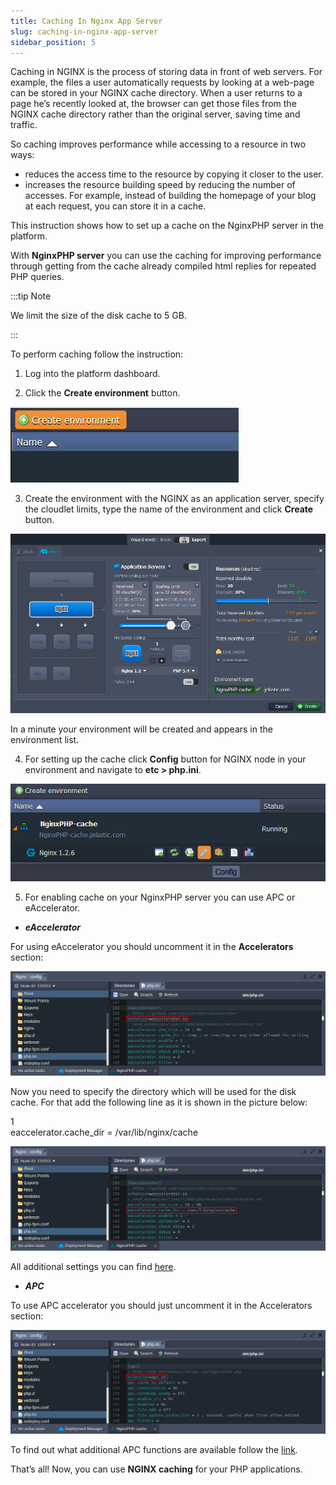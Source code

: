 ```yaml
---
title: Caching In Nginx App Server
slug: caching-in-nginx-app-server
sidebar_position: 5
---
```


<!-- ## Caching in NGINX App Server -->

Caching in NGINX is the process of storing data in front of web servers. For example, the files a user automatically requests by looking at a web-page can be stored in your NGINX cache directory. When a user returns to a page he’s recently looked at, the browser can get those files from the NGINX cache directory rather than the original server, saving time and traffic.

So caching improves performance while accessing to a resource in two ways:

- reduces the access time to the resource by copying it closer to the user.
- increases the resource building speed by reducing the number of accesses. For example, instead of building the homepage of your blog at each request, you can store it in a cache.

This instruction shows how to set up a caсhe on the NginxPHP server in the platform.

With **NginxPHP server** you can use the caching for improving performance through getting from the cache already compiled html replies for repeated PHP queries.

:::tip Note

We limit the size of the disk cache to 5 GB.

:::

To perform caching follow the instruction:

1. Log into the platform dashboard.

2. Click the **Create environment** button.

<div style={{
    display:'flex',
    justifyContent: 'center',
    margin: '0 0 1rem 0'
}}>

![Locale Dropdown](./img/CachinginNGINXAppServer/01-create-environment.png)

</div>

3. Create the environment with the NGINX as an application server, specify the cloudlet limits, type the name of the environment and click **Create** button.

<div style={{
    display:'flex',
    justifyContent: 'center',
    margin: '0 0 1rem 0'
}}>

![Locale Dropdown](./img/CachinginNGINXAppServer/02-environment-wizard.png)

</div>

In a minute your environment will be created and appears in the environment list.

4. For setting up the cache click **Config** button for NGINX node in your environment and navigate to **etc > php.ini**.

<div style={{
    display:'flex',
    justifyContent: 'center',
    margin: '0 0 1rem 0'
}}>

![Locale Dropdown](./img/CachinginNGINXAppServer/03-nginx-php-config.png)

</div>

5. For enabling cache on your NginxPHP server you can use APC or eAccelerator.

- **_eAccelerator_**

For using eAccelerator you should uncomment it in the **Accelerators** section:

<div style={{
    display:'flex',
    justifyContent: 'center',
    margin: '0 0 1rem 0'
}}>

![Locale Dropdown](./img/CachinginNGINXAppServer/04-nginx-php-eaccelerator.png)

</div>

Now you need to specify the directory which will be used for the disk cache. For that add the following line as it is shown in the picture below:

<div style={{
    width: '100%',
    border: '1px solid #eee',
    borderRadius: '7px',
    boxShadow: 'rgba(0, 0, 0, 0.16) 0px 1px 4px',
    overflow: 'hidden',
    margin: '0 0 1rem 0',
}}>
        <div style={{
            display: "flex",
        }}>
        <div style={{ width: '5%', background: 'red',
        padding: '10px 20px 5px 20px', color: 'white' }}>
          1
        </div>
        <div style={{
            padding: '10px 20px 5px 20px',
        }}>
           eaccelerator.cache_dir = /var/lib/nginx/cache
        </div>
    </div>
</div>

<div style={{
    display:'flex',
    justifyContent: 'center',
    margin: '0 0 1rem 0'
}}>

![Locale Dropdown](./img/CachinginNGINXAppServer/05-eaccelerator-cache-directory.png)

</div>

All additional settings you can find [here](https://cloudmydc.com/).

- **_APC_**

To use APC accelerator you should just uncomment it in the Accelerators section:

<div style={{
    display:'flex',
    justifyContent: 'center',
    margin: '0 0 1rem 0'
}}>

![Locale Dropdown](./img/CachinginNGINXAppServer/06-nginx-php-apc.png)

</div>

To find out what additional APC functions are available follow the [link](https://cloudmydc.com/).

That’s all! Now, you can use **NGINX caching** for your PHP applications.
